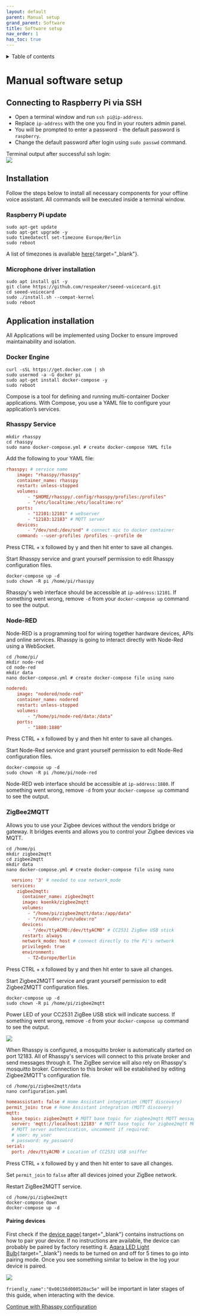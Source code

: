 ```yaml
---
layout: default
parent: Manual setup
grand_parent: Software
title: Software setup
nav_order: 1
has_toc: true
---
```

<details closed markdown="block">
  <summary>
    Table of contents
  </summary>
  {: .text-delta }
1. TOC
{:toc}
</details>

# Manual software setup

## Connecting to Raspberry Pi via SSH
- Open a terminal window and run ```ssh pi@ip-address```.
- Replace ```ip-address``` with the one you find in your routers admin panel.
- You will be prompted to enter a password - the default password is ```raspberry```.
- Change the default password after login using ```sudo passwd``` command.

Terminal output after successful ssh login:  
<img src="../img/terminal.png" style="max-width: 75%;"/>

## Installation
Follow the steps below to install all necessary components for your offline voice assistant. All commands will be executed inside a terminal window.

### Raspberry Pi update

```shell
sudo apt-get update
sudo apt-get upgrade -y
sudo timedatectl set-timezone Europe/Berlin
sudo reboot
```
A list of timezones is available [here](https://en.wikipedia.org/wiki/List_of_tz_database_time_zones){:target="_blank"}.

### Microphone driver installation

```shell
sudo apt install git -y
git clone https://github.com/respeaker/seeed-voicecard.git
cd seeed-voicecard
sudo ./install.sh --compat-kernel
sudo reboot
```

## Application installation
All Applications will be implemented using Docker to ensure improved maintainability and isolation.

### Docker Engine 

```shell
curl -sSL https://get.docker.com | sh 
sudo usermod -a -G docker pi 
sudo apt-get install docker-compose -y
sudo reboot 
```
Compose is a tool for defining and running multi-container Docker applications. 
With Compose, you use a YAML file to configure your application’s services.

### Rhasspy Service 

```shell
mkdir rhasspy 
cd rhasspy 
sudo nano docker-compose.yml # create docker-compose YAML file
```
Add the following to your YAML file:

```conf
rhasspy: # service name
    image: "rhasspy/rhasspy" 
    container_name: rhasspy 
    restart: unless-stopped 
    volumes: 
        - "$HOME/rhasspy/.config/rhasspy/profiles:/profiles"
        - "/etc/localtime:/etc/localtime:ro"
    ports: 
        - "12101:12101" # webserver
        - "12183:12183" # MQTT server
    devices:
        - "/dev/snd:/dev/snd" # connect mic to docker container
    command: --user-profiles /profiles --profile de 
```
Press CTRL + x followed by y and then hit enter to save all changes.

Start Rhasspy service and grant yourself permission to edit Rhasspy configuration files.

```shell
docker-compose up -d
sudo chown -R pi /home/pi/rhasspy
```

Rhasspy's web interface should be accessible at ```ip-address:12101```. If something went wrong, remove ```-d``` from your ```docker-compose up``` command to see the output.

### Node-RED

Node-RED is a programming tool for wiring together hardware devices, APIs and online services. Rhasspy is going to interact directly with Node-Red using a WebSocket. 

```shell
cd /home/pi/ 
mkdir node-red 
cd node-red 
mkdir data 
nano docker-compose.yml # create docker-compose file using nano
```
```conf
nodered:
    image: "nodered/node-red"
    container_name: nodered
    restart: unless-stopped
    volumes:
        - "/home/pi/node-red/data:/data"
    ports:
        - "1880:1880"
```
Press CTRL + x followed by y and then hit enter to save all changes.

Start Node-Red service and grant yourself permission to edit Node-Red configuration files.

```shell
docker-compose up -d
sudo chown -R pi /home/pi/node-red
```

Node-RED web interface should be accessible at ```ip-address:1880```. If something went wrong, remove ```-d``` from your ```docker-compose up``` command to see the output.

### ZigBee2MQTT

 Allows you to use your Zigbee devices without the vendors bridge or gateway. It bridges events and allows you to control your Zigbee devices via MQTT.

 ```shell
cd /home/pi 
mkdir zigbee2mqtt 
cd zigbee2mqtt 
mkdir data 
nano docker-compose.yml # create docker-compose file using nano
```

```conf
  version: '3' # needed to use network_mode
  services:
    zigbee2mqtt:
      container_name: zigbee2mqtt
      image: koenkk/zigbee2mqtt
      volumes:
        - "/home/pi/zigbee2mqtt/data:/app/data"
        - "/run/udev:/run/udev:ro"
      devices:
        - "/dev/ttyACM0:/dev/ttyACM0" # CC2531 ZigBee USB stick
      restart: always
      network_mode: host # connect directly to the Pi's network
      privileged: true
      environment:
        - TZ=Europe/Berlin
```
Press CTRL + x followed by y and then hit enter to save all changes.

Start Zigbee2MQTT service and grant yourself permission to edit Zigbee2MQTT configuration files.

```shell
docker-compose up -d
sudo chown -R pi /home/pi/zigbee2mqtt
```
Power LED of your CC2531 ZigBee USB stick will indicate success. If something went wrong, remove ```-d``` from your ```docker-compose up``` command to see the output.

<img src="../img/pi2.png" style="max-width: 75%;"/>

When Rhasspy is configured, a mosquitto broker is automatically started on port 12183. All of Rhasspy's services will connect to this private broker and send messages through it. The ZigBee service will also rely on Rhasspy's mosquitto broker. Connection to this broker will be established by editing Zigbee2MQTT's configuration file.

```shell
cd /home/pi/zigbee2mqtt/data
nano configuration.yaml 
```

```conf
homeassistant: false # Home Assistant integration (MQTT discovery)
permit_join: true # Home Assistant integration (MQTT discovery)
mqtt:
  base_topic: zigbee2mqtt # MQTT base topic for zigbee2mqtt MQTT messages
  server: 'mqtt://localhost:12183' # MQTT base topic for zigbee2mqtt MQTT messages
  # MQTT server authentication, uncomment if required:
  # user: my_user
  # password: my_password
serial:
  port: /dev/ttyACM0 # Location of CC2531 USB sniffer
```
Press CTRL + x followed by y and then hit enter to save all changes.

Set ```permit_join``` to ```false``` after all devices joined your ZigBee network.

Restart ZigBee2MQTT service.
```shell
cd /home/pi/zigbee2mqtt
docker-compose down
docker-compose up -d
```

#### Pairing devices

First check if the [device page](https://www.zigbee2mqtt.io/information/supported_devices.html){:target="_blank"} contains instructions on how to pair your device.
If no instructions are available, the device can probably be paired by factory resetting it. 
[Aqara LED Light Bulb](https://www.amazon.de/Aqara-ZNLDP12LM-LED-Light-Bulb/dp/B07X2TH2QL/ref=sr_1_1?__mk_de_DE=%C3%85M%C3%85%C5%BD%C3%95%C3%91&dchild=1&keywords=aqara+znldp12lm&qid=1611778998&sr=8-1){:target="_blank"} needs to be turned on and off for 5 times to go into pairing mode.
Once you see something similar to below in the log your device is paired.

<img src="../img/pairing.png" style="max-width: 75%;"/>

```friendly_name":"0x00158d000520ac5e"``` will be important in later stages of this guide, when interacting with the device.



[Continue with Rhasspy configuration](rhasspy-setup.html)